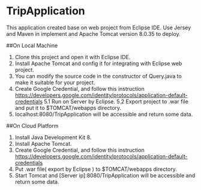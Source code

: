 # TripApplication

This application created base on web project from Eclipse IDE.
Use Jersey and Maven in implement and Apache Tomcat version 8.0.35 to deploy.

##On Local Machine

1. Clone this project and open it with Eclipse IDE.
2. Install Apache Tomcat and config it for integrating with Eclipse web project.
3. You can modify the source code in the constructor of Query.java to make it suitable for your project.
4. Create Google Credential, and follow this instruction https://developers.google.com/identity/protocols/application-default-credentials
5.1 Run on Server by Eclipse.
5.2 Export project to .war file and put it to $TOMCAT/webapps directory.
6. localhost:8080/TripApplication will be accessible and return some data.

##On Cloud Platform

1. Install Java Development Kit 8.
2. Install Apache Tomcat.
3. Create Google Credential, and follow this instruction https://developers.google.com/identity/protocols/application-default-credentials
4. Put .war file( export by Eclipse ) to $TOMCAT/webapps directory.
5. Start Tomcat and [Server ip]:8080/TripApplication will be accessible and return some data.